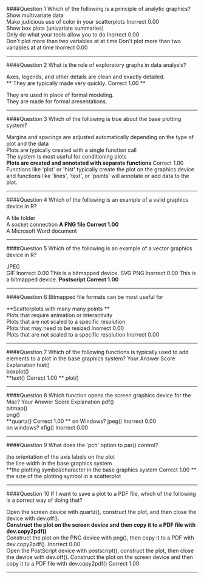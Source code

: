 ####Question 1
Which of the following is a principle of analytic graphics?
Show multivariate data			
Make judicious use of color in your scatterplots	Inorrect	0.00	
Show box plots (univariate summaries)			
Only do what your tools allow you to do 	Inorrect 	0.00		
Don't plot more than two variables at at time
Don't plot more than two variables at at time	Inorrect	0.00

----------------------- 
####Question 2
What is the role of exploratory graphs in data analysis?
 
Axes, legends, and other details are clean and exactly detailed.			
** They are typically made very quickly.	Correct	1.00	**

They are used in place of formal modeling.			
They are made for formal presentations.			

-----------------------  

####Question 3
Which of the following is true about the base plotting system?
 
Margins and spacings are adjusted automatically depending on the type of plot and the data			
Plots are typically created with a single function call			
The system is most useful for conditioning plots			
**Plots are created and annotated with separate functions**	Correct	1.00	Functions like 'plot' or 'hist' typically create the plot on the graphics device and functions like 'lines', 'text', or 'points' will annotate or add data to the plot.

-----------------------  

####Question 4
Which of the following is an example of a valid graphics device in R?
 
A file folder			
A socket connection
**A PNG file	Correct	1.00**	
A Microsoft Word document			

-----------------------  

####Question 5
Which of the following is an example of a vector graphics device in R?
 
JPEG			
GIF	Inorrect	0.00	This is a bitmapped device.
SVG	
PNG	Inorrect	0.00	This is a bitmapped device.
**Postscript 	Correct 	1.00**

-----------------------  

####Question 6
Bitmapped file formats can be most useful for
 
**Scatterplots with many many points	**		
Plots that require animation or interactivity			
Plots that are not scaled to a specific resolution			
Plots that may need to be resized	Inorrect	0.00	
Plots that are not scaled to a specific resolution	Inorrect	0.00

----------------------- 

####Question 7
Which of the following functions is typically used to add elements to a plot in the base graphics system?
Your Answer		Score	Explanation
hist()			
boxplot()			
**text()	Correct	1.00	**
plot()			

-----------------------  

####Question 8
Which function opens the screen graphics device for the Mac?
Your Answer		Score	Explanation
pdf()			
bitmap()			
png()			
**quartz()	Correct	1.00 **
on Windows? jpeg()	Inorrect	0.00  
on windows? xfig() 	Inorrect 	0.00

-----------------------  

####Question 9
What does the 'pch' option to par() control?
 
the orientation of the axis labels on the plot			
the line width in the base graphics system			
**the plotting symbol/character in the base graphics system	Correct	1.00	**
the size of the plotting symbol in a scatterplot			

-----------------------  

####Question 10
If I want to save a plot to a PDF file, which of the following is a correct way of doing that?
 
Open the screen device with quartz(), construct the plot, and then close the device with dev.off().			
**Construct the plot on the screen device and then copy it to a PDF file with dev.copy2pdf()**			
Construct the plot on the PNG device with png(), then copy it to a PDF with dev.copy2pdf().	Inorrect	0.00	
Open the PostScript device with postscript(), construct the plot, then close the device with dev.off().	
Construct the plot on the screen device and then copy it to a PDF file with dev.copy2pdf()	Correct	1.00

----------------------- 
